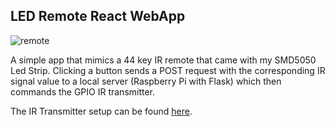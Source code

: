 ## LED Remote React WebApp

![remote](https://user-images.githubusercontent.com/72499066/179507815-e7de1982-84ec-4d29-a241-49244c19ad8e.png)

 A simple app that mimics a 44 key IR remote that came with my SMD5050 Led Strip.
 Clicking a button sends a POST request with the corresponding IR signal value to a local server (Raspberry Pi with Flask) which then commands the GPIO IR transmitter.
 
 The IR Transmitter setup can be found [here](https://www.raspberry-pi-geek.com/Archive/2015/10/Raspberry-Pi-IR-remote).
